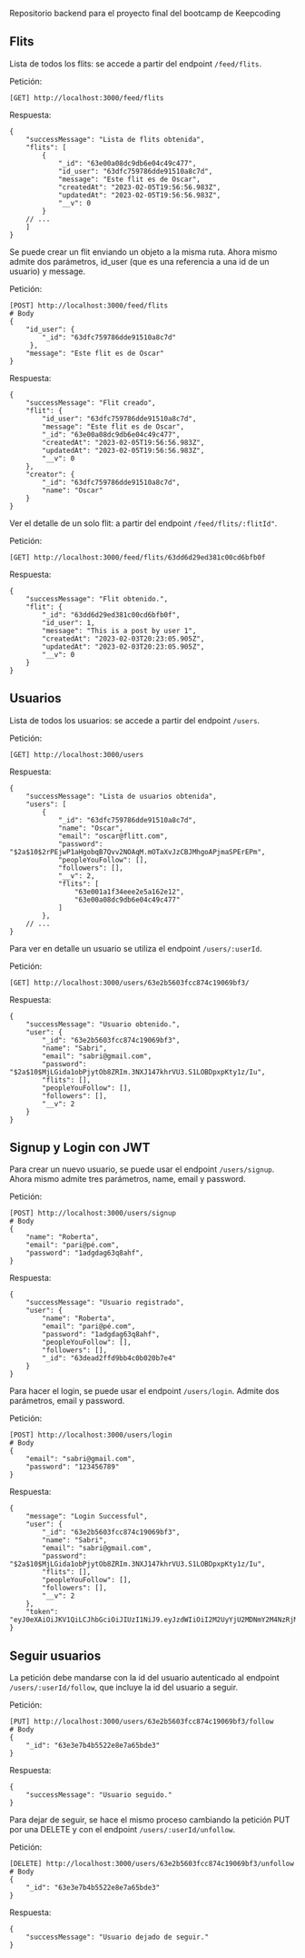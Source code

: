 Repositorio backend para el proyecto final del bootcamp de Keepcoding

## Flits

Lista de todos los flits: se accede a partir del endpoint `/feed/flits`.

Petición:

```
[GET] http://localhost:3000/feed/flits
```

Respuesta:

```
{
    "successMessage": "Lista de flits obtenida",
    "flits": [
        {
            "_id": "63e00a08dc9db6e04c49c477",
            "id_user": "63dfc759786dde91510a8c7d",
            "message": "Este flit es de Oscar",
            "createdAt": "2023-02-05T19:56:56.983Z",
            "updatedAt": "2023-02-05T19:56:56.983Z",
            "__v": 0
        }
    // ...
    ]
}
```

Se puede crear un flit enviando un objeto a la misma ruta. Ahora mismo admite dos parámetros, id_user (que es una referencia a una id de un usuario) y message.

Petición:

```
[POST] http://localhost:3000/feed/flits
# Body
{
    "id_user": {
        "_id": "63dfc759786dde91510a8c7d"
     },
    "message": "Este flit es de Oscar"
}
```

Respuesta:

```
{
    "successMessage": "Flit creado",
    "flit": {
        "id_user": "63dfc759786dde91510a8c7d",
        "message": "Este flit es de Oscar",
        "_id": "63e00a08dc9db6e04c49c477",
        "createdAt": "2023-02-05T19:56:56.983Z",
        "updatedAt": "2023-02-05T19:56:56.983Z",
        "__v": 0
    },
    "creator": {
        "_id": "63dfc759786dde91510a8c7d",
        "name": "Oscar"
    }
}
```

Ver el detalle de un solo flit: a partir del endpoint `/feed/flits/:flitId"`.

Petición:

```
[GET] http://localhost:3000/feed/flits/63dd6d29ed381c00cd6bfb0f
```

Respuesta:

```
{
    "successMessage": "Flit obtenido.",
    "flit": {
        "_id": "63dd6d29ed381c00cd6bfb0f",
        "id_user": 1,
        "message": "This is a post by user 1",
        "createdAt": "2023-02-03T20:23:05.905Z",
        "updatedAt": "2023-02-03T20:23:05.905Z",
        "__v": 0
    }
}
```

## Usuarios

Lista de todos los usuarios: se accede a partir del endpoint `/users`.

Petición:

```
[GET] http://localhost:3000/users
```

Respuesta:

```
{
    "successMessage": "Lista de usuarios obtenida",
    "users": [
        {
            "_id": "63dfc759786dde91510a8c7d",
            "name": "Oscar",
            "email": "oscar@flitt.com",
            "password": "$2a$10$2rPEjwP1aHgobqB7Qvv2NOAqM.mOTaXvJzCBJMhgoAPjmaSPErEPm",
            "peopleYouFollow": [],
            "followers": [],
            "__v": 2,
            "flits": [
                "63e001a1f34eee2e5a162e12",
                "63e00a08dc9db6e04c49c477"
            ]
        },
    // ...
}
```

Para ver en detalle un usuario se utiliza el endpoint `/users/:userId`.

Petición:

```
[GET] http://localhost:3000/users/63e2b5603fcc874c19069bf3/
```

Respuesta:

```
{
    "successMessage": "Usuario obtenido.",
    "user": {
        "_id": "63e2b5603fcc874c19069bf3",
        "name": "Sabri",
        "email": "sabri@gmail.com",
        "password": "$2a$10$MjLGida1obPjytOb8ZRIm.3NXJ147khrVU3.S1LOBDpxpKty1z/Iu",
        "flits": [],
        "peopleYouFollow": [],
        "followers": [],
        "__v": 2
    }
}
```

## Signup y Login con JWT

Para crear un nuevo usuario, se puede usar el endpoint `/users/signup`. Ahora mismo admite tres parámetros, name, email y password.

Petición:

```
[POST] http://localhost:3000/users/signup
# Body
{
    "name": "Roberta",
    "email": "pari@pé.com",
    "password": "1adgdag63q8ahf",
}
```

Respuesta:

```
{
    "successMessage": "Usuario registrado",
    "user": {
        "name": "Roberta",
        "email": "pari@pé.com",
        "password": "1adgdag63q8ahf",
        "peopleYouFollow": [],
        "followers": [],
        "_id": "63dead2ffd9bb4c0b020b7e4"
    }
}
```

Para hacer el login, se puede usar el endpoint `/users/login`. Admite dos parámetros, email y password.

Petición:

```
[POST] http://localhost:3000/users/login
# Body
{
    "email": "sabri@gmail.com",
    "password": "123456789"
}
```

Respuesta:

```
{
    "message": "Login Successful",
    "user": {
        "_id": "63e2b5603fcc874c19069bf3",
        "name": "Sabri",
        "email": "sabri@gmail.com",
        "password": "$2a$10$MjLGida1obPjytOb8ZRIm.3NXJ147khrVU3.S1LOBDpxpKty1z/Iu",
        "flits": [],
        "peopleYouFollow": [],
        "followers": [],
        "__v": 2
    },
    "token": "eyJ0eXAiOiJKV1QiLCJhbGciOiJIUzI1NiJ9.eyJzdWIiOiI2M2UyYjU2MDNmY2M4NzRjMTkwNjliZjMiLCJpYXQiOjE2NzYwNTI3MzEsImV4cCI6MTY3NzI2MjMzMX0.j0xBmsX6uw8iXK2kqHPOtl8R9Y7jxFBnF79wGcK_bWw"
}
```

## Seguir usuarios

La petición debe mandarse con la id del usuario autenticado al endpoint `/users/:userId/follow`, que incluye la id del usuario a seguir.

Petición:

```
[PUT] http://localhost:3000/users/63e2b5603fcc874c19069bf3/follow
# Body
{
    "_id": "63e3e7b4b5522e8e7a65bde3"
}
```

Respuesta:

```
{
    "successMessage": "Usuario seguido."
}
```

Para dejar de seguir, se hace el mismo proceso cambiando la petición PUT por una DELETE y con el endpoint `/users/:userId/unfollow`.

Petición:

```
[DELETE] http://localhost:3000/users/63e2b5603fcc874c19069bf3/unfollow
# Body
{
    "_id": "63e3e7b4b5522e8e7a65bde3"
}
```

Respuesta:

```
{
    "successMessage": "Usuario dejado de seguir."
}
```
